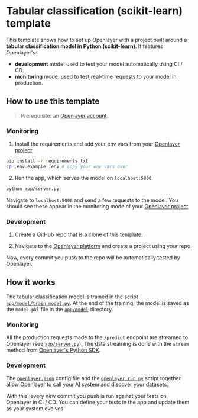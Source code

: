 # Tabular classification (scikit-learn) template

This template shows how to set up Openlayer with a project built around a **tabular classification model in Python (scikit-learn)**. It
features Openlayer's:

- **development** mode: used to test your model automatically using CI / CD.
- **monitoring** mode: used to test real-time requests to your model in production.

## How to use this template

> Prerequisite: an [Openlayer account](https://app.openlayer.com/).

### Monitoring

1. Install the requirements and add your env vars from your [Openlayer project](https://app.openlayer.com/):

```bash
pip install -r requirements.txt
cp .env.example .env # copy your env vars over
```

2. Run the app, which serves the model on `localhost:5000`.

```bash
python app/server.py
```

Navigate to `localhost:5000` and send a few requests to the model. You should see these appear in the monitoring mode of your [Openlayer project](https://app.openlayer.com/).

### Development

1. Create a GitHub repo that is a clone of this template.

2. Navigate to the [Openlayer platform](https://app.openlayer.com/) and create a project using your repo.

Now, every commit you push to the repo will be automatically tested by Openlayer.

## How it works

The tabular classification model is trained in the script [`app/model/train_model.py`](/python/tabular-classification/scikit-learn/churn-predictor/app/model/train_model.py). At the end of the training, the model is saved as the `model.pkl` file in the [`app/model`](/python/tabular-classification/scikit-learn/churn-predictor/app/model) directory.

### Monitoring

All the production requests made to the `/predict` endpoint are streamed to Openlayer (see [`app/server.py`](/python/tabular-classification/scikit-learn/churn-predictor/app/server.py)). The data streaming is done with the `stream` method from [Openlayer's Python SDK](https://www.openlayer.com/docs/api-reference/rest/monitoring/stream-data).

### Development

The [`openlayer.json`](/python/tabular-classification/scikit-learn/churn-predictor/openlayer.json) config file and the [`openlayer_run.py`](/python/tabular-classification/scikit-learn/churn-predictor/app/model/openlayer_run.py) script together allow Openlayer to call your AI system and discover your datasets.

With this, every new commit you push is run against your tests on Openlayer in CI / CD. You can define your tests in the app and update them as your system evolves.

